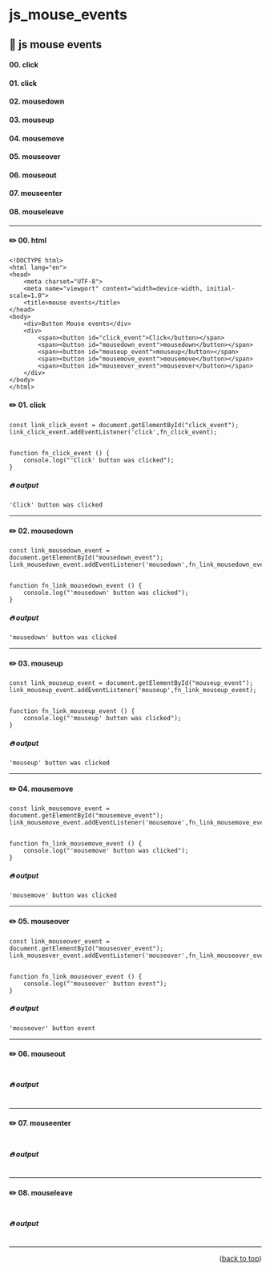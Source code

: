 <a name="topage"></a>

# js_mouse_events

## 📜 js mouse events

#### **00**. click
#### **01**. click
#### **02**. mousedown
#### **03**. mouseup
#### **04**. mousemove
#### **05**. mouseover
#### **06**. mouseout
#### **07**. mouseenter
#### **08**. mouseleave

-----

#### ✏️ 00. html 

```
<!DOCTYPE html>
<html lang="en">
<head>
    <meta charset="UTF-8">
    <meta name="viewport" content="width=device-width, initial-scale=1.0">
    <title>mouse events</title>
</head>
<body>
    <div>Button Mouse events</div>
    <div>
        <span><button id="click_event">Click</button></span>
        <span><button id="mousedown_event">mousedown</button></span>
        <span><button id="mouseup_event">mouseup</button></span>
        <span><button id="mousemove_event">mousemove</button></span>
        <span><button id="mouseover_event">mouseover</button></span>
    </div>
</body>
</html>
```


#### ✏️ 01. click

```Js
const link_click_event = document.getElementById("click_event");
link_click_event.addEventListener('click',fn_click_event);


function fn_click_event () {
    console.log("'Click' button was clicked");
}
```

##### 🔥 output

```
'Click' button was clicked
```

-----

#### ✏️ 02. mousedown

```Js
const link_mousedown_event = document.getElementById("mousedown_event");
link_mousedown_event.addEventListener('mousedown',fn_link_mousedown_event);


function fn_link_mousedown_event () {
    console.log("'mousedown' button was clicked");
}
```

##### 🔥 output

```
'mousedown' button was clicked
```

-----

#### ✏️ 03. mouseup

```Js
const link_mouseup_event = document.getElementById("mouseup_event");
link_mouseup_event.addEventListener('mouseup',fn_link_mouseup_event);


function fn_link_mouseup_event () {
    console.log("'mouseup' button was clicked");
}
```

##### 🔥 output

```
'mouseup' button was clicked
```

-----

#### ✏️ 04. mousemove

```Js
const link_mousemove_event = document.getElementById("mousemove_event");
link_mousemove_event.addEventListener('mousemove',fn_link_mousemove_event);


function fn_link_mousemove_event () {
    console.log("'mousemove' button was clicked");
}
```

##### 🔥 output

```
'mousemove' button was clicked
```

-----

#### ✏️ 05. mouseover

```Js
const link_mouseover_event = document.getElementById("mouseover_event");
link_mouseover_event.addEventListener('mouseover',fn_link_mouseover_event);


function fn_link_mouseover_event () {
    console.log("'mouseover' button event");
}

```

##### 🔥 output

```
'mouseover' button event
```

-----

#### ✏️ 06. mouseout

```
```

##### 🔥 output

```
```

-----
#### ✏️ 07. mouseenter

```
```

##### 🔥 output

```
```

-----


#### ✏️ 08. mouseleave

```
```

##### 🔥 output

```
```

-----


<p align="right">(<a href="#topage">back to top</a>)</p>
<br/>
<br/>
